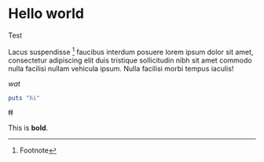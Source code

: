 # Hello world

Test

Lacus suspendisse [^1] faucibus interdum posuere lorem ipsum dolor sit amet, consectetur adipiscing elit duis tristique sollicitudin nibh sit amet commodo nulla facilisi nullam vehicula ipsum. Nulla facilisi morbi tempus iaculis!

_wat_

```ruby
puts "hi"
```

~~ff~~

This is **bold**.

[^1]: Footnote
